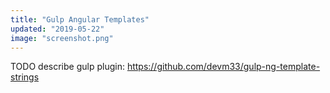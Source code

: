 ```yaml
---
title: "Gulp Angular Templates"
updated: "2019-05-22"
image: "screenshot.png"
---
```


TODO describe gulp plugin: https://github.com/devm33/gulp-ng-template-strings
